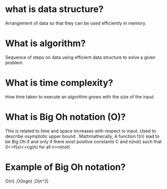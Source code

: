 # what is data structure?
Arrangement of data so that they can be used efficiently in memory.

# What is algorithm?
Sequence of steps on data using efficient data structure to solve a given problem.

# What is time complexity?
How time taken to execute an algorithm grows with the size of the input.

# What is Big Oh notation (O)?
This is related to time and space increases with respect to input.
Used to describe osymptotic upper bound . 
  Mathmathecally, A function f(n) siad to be Big Oh if and only if there exist positive constants C and n(not) such that 
  0<=f(x)<=cg(n) for all n>n(not)

# Example of Big Oh notation?
O(n) ,O(logn) ,O(n^2)
